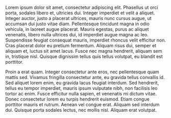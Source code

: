 Lorem ipsum dolor sit amet, consectetur adipiscing elit. Phasellus ut orci porta, sodales libero et, ultricies dui. Integer imperdiet et velit a aliquet. Integer auctor, justo a placerat ultrices, mauris nunc cursus augue, ut accumsan dui justo vitae diam. Pellentesque tincidunt magna in odio vehicula, in laoreet augue placerat. Mauris egestas, purus ac aliquet venenatis, libero nulla ultrices dui, id imperdiet augue magna ac leo. Suspendisse feugiat consequat mauris, imperdiet rhoncus velit efficitur non. Cras placerat dolor eu pretium fermentum. Aliquam risus dui, semper et aliquam et, luctus sit amet lacus. Fusce nec magna hendrerit, aliquam sem in, tristique nisl. Quisque dignissim tellus quis tellus volutpat, eu blandit est porttitor.

Proin a erat quam. Integer consectetur ante eros, nec pellentesque quam mattis sed. Vivamus fringilla consectetur ante, eu gravida tellus convallis id. Sed aliquet lorem enim, eu gravida lacus feugiat interdum. Sed hendrerit, tellus eu tempor imperdiet, mauris ipsum vulputate nibh, non facilisis leo tortor ac enim. Fusce efficitur nulla sapien, et venenatis mi dictum vitae. Donec consectetur lorem eu turpis hendrerit euismod. Etiam congue porttitor mauris et rutrum. Aenean vel congue erat. Aliquam sed interdum dui. Quisque porta sodales lectus, nec mollis nisl. Aliquam erat volutpat.